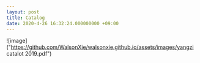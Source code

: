 ```yaml
---
layout: post
title: Catalog
date: 2020-4-26 16:32:24.000000000 +09:00
---
```


![image]
("https://github.com/WalsonXie/walsonxie.github.io/assets/images/yangzi catalot 2019.pdf")

